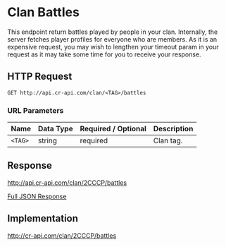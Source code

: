 # Clan Battles

This endpoint return battles played by people in your clan. Internally, the server fetches player profiles for everyone who are members. As it is an expensive request, you may wish to lengthen your timeout param in your request as it may take some time for you to receive your response.

## HTTP Request

`GET http://api.cr-api.com/clan/<TAG>/battles`

### URL Parameters

Name | Data Type | Required / Optional | Description
--- | --- | --- | ---
`<TAG>` | string | required | Clan tag.

## Response

http://api.cr-api.com/clan/2CCCP/battles

<a href="/json/clan_battles_2CCCP.json">Full JSON Response</a>

## Implementation

http://cr-api.com/clan/2CCCP/battles
